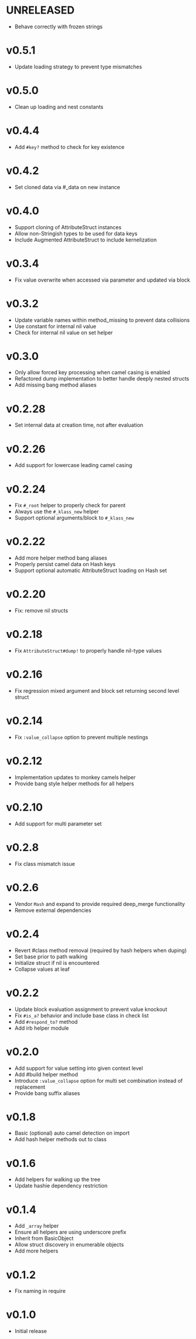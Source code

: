 # UNRELEASED
* Behave correctly with frozen strings

# v0.5.1
* Update loading strategy to prevent type mismatches

# v0.5.0
* Clean up loading and nest constants

# v0.4.4
* Add `#key?` method to check for key existence

# v0.4.2
* Set cloned data via #_data on new instance

# v0.4.0
* Support cloning of AttributeStruct instances
* Allow non-Stringish types to be used for data keys
* Include Augmented AttributeStruct to include kernelization

# v0.3.4
* Fix value overwrite when accessed via parameter and updated via block

# v0.3.2
* Update variable names within method_missing to prevent data collisions
* Use constant for internal nil value
* Check for internal nil value on set helper

# v0.3.0
* Only allow forced key processing when camel casing is enabled
* Refactored dump implementation to better handle deeply nested structs
* Add missing bang method aliases

# v0.2.28
* Set internal data at creation time, not after evaluation

# v0.2.26
* Add support for lowercase leading camel casing

# v0.2.24
* Fix `#_root` helper to properly check for parent
* Always use the `#_klass_new` helper
* Support optional arguments/block to `#_klass_new`

# v0.2.22
* Add more helper method bang aliases
* Properly persist camel data on Hash keys
* Support optional automatic AttributeStruct loading on Hash set

# v0.2.20
* Fix: remove nil structs

# v0.2.18
* Fix `AttributeStruct#dump!` to properly handle nil-type values

# v0.2.16
* Fix regression mixed argument and block set returning second level struct

# v0.2.14
* Fix `:value_collapse` option to prevent multiple nestings

# v0.2.12
* Implementation updates to monkey camels helper
* Provide bang style helper methods for all helpers

# v0.2.10
* Add support for multi parameter set

# v0.2.8
* Fix class mismatch issue

# v0.2.6
* Vendor `Mash` and expand to provide required deep_merge functionality
* Remove external dependencies

# v0.2.4
* Revert #class method removal (required by hash helpers when duping)
* Set base prior to path walking
* Initialize struct if nil is encountered
* Collapse values at leaf

# v0.2.2
* Update block evaluation assignment to prevent value knockout
* Fix `#is_a?` behavior and include base class in check list
* Add `#respond_to?` method
* Add irb helper module

# v0.2.0
* Add support for value setting into given context level
* Add #build helper method
* Introduce `:value_collapse` option for multi set combination instead of replacement
* Provide bang suffix aliases

# v0.1.8
* Basic (optional) auto camel detection on import
* Add hash helper methods out to class

# v0.1.6
* Add helpers for walking up the tree
* Update hashie dependency restriction

# v0.1.4
* Add `_array` helper
* Ensure all helpers are using underscore prefix
* Inherit from BasicObject
* Allow struct discovery in enumerable objects
* Add more helpers

# v0.1.2
* Fix naming in require

# v0.1.0
* Initial release
